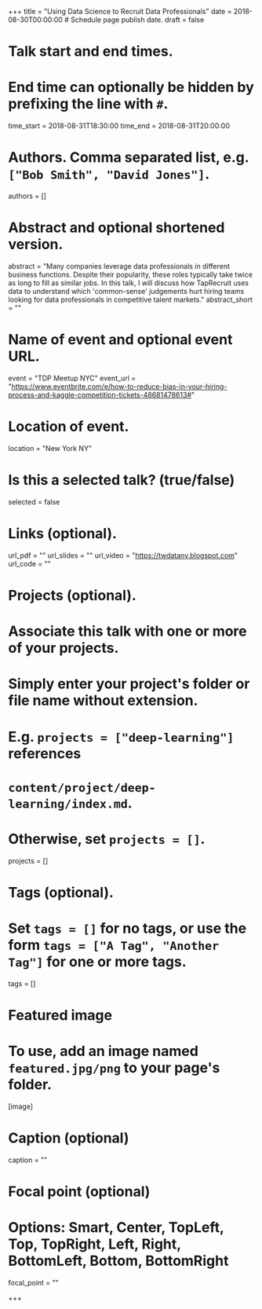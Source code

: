 +++
title = "Using Data Science to Recruit Data Professionals"
date = 2018-08-30T00:00:00  # Schedule page publish date.
draft = false

# Talk start and end times.
#   End time can optionally be hidden by prefixing the line with `#`.
time_start = 2018-08-31T18:30:00
time_end = 2018-08-31T20:00:00

# Authors. Comma separated list, e.g. `["Bob Smith", "David Jones"]`.
authors = []

# Abstract and optional shortened version.
abstract = "Many companies leverage data professionals in different business functions. Despite their popularity, these roles typically take twice as long to fill as similar jobs. In this talk, I will discuss how TapRecruit uses data to understand which 'common-sense' judgements hurt hiring teams looking for data professionals in competitive talent markets."
abstract_short = ""

# Name of event and optional event URL.
event = "TDP Meetup NYC"
event_url = "https://www.eventbrite.com/e/how-to-reduce-bias-in-your-hiring-process-and-kaggle-competition-tickets-48681478613#"

# Location of event.
location = "New York NY"

# Is this a selected talk? (true/false)
selected = false

# Links (optional).
url_pdf = ""
url_slides = ""
url_video = "https://twdatany.blogspot.com"
url_code = ""

# Projects (optional).
#   Associate this talk with one or more of your projects.
#   Simply enter your project's folder or file name without extension.
#   E.g. `projects = ["deep-learning"]` references 
#   `content/project/deep-learning/index.md`.
#   Otherwise, set `projects = []`.
projects = []

# Tags (optional).
#   Set `tags = []` for no tags, or use the form `tags = ["A Tag", "Another Tag"]` for one or more tags.
tags = []

# Featured image
# To use, add an image named `featured.jpg/png` to your page's folder. 
[image]
  # Caption (optional)
  caption = ""

  # Focal point (optional)
  # Options: Smart, Center, TopLeft, Top, TopRight, Left, Right, BottomLeft, Bottom, BottomRight
  focal_point = ""

+++



